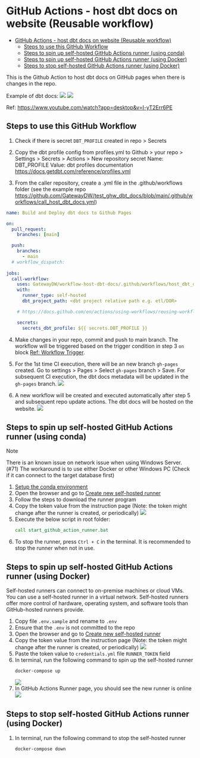 # GitHub Actions - host dbt docs on website (Reusable workflow)
- [GitHub Actions - host dbt docs on website (Reusable workflow)](#github-actions---host-dbt-docs-on-website-reusable-workflow)
  - [Steps to use this GitHub Workflow](#steps-to-use-this-github-workflow)
  - [Steps to spin up self-hosted GitHub Actions runner (using conda)](#steps-to-spin-up-self-hosted-github-actions-runner-using-conda)
  - [Steps to spin up self-hosted GitHub Actions runner (using Docker)](#steps-to-spin-up-self-hosted-github-actions-runner-using-docker)
  - [Steps to stop self-hosted GitHub Actions runner (using Docker)](#steps-to-stop-self-hosted-github-actions-runner-using-docker)

This is the Github Action to host dbt docs on GitHub pages when there is changes in the repo.

Example of dbt docs:
![](asset/dbt-docs-1.png)
![](asset/dbt-docs-2.png)

Ref: https://www.youtube.com/watch?app=desktop&v=I-yT2Err6PE

## Steps to use this GitHub Workflow
1. Check if there is secret `DBT_PROFILE` created in repo > Secrets
  
2. Copy the dbt profile config from profiles.yml to Github > your repo > Settings > Secrets > Actions > New repository secret
    Name: DBT_PROFILE
    Value: <dbt profile config>
    dbt profiles documentation https://docs.getdbt.com/reference/profiles.yml

3. From the caller repository, create a .yml file in the .github/workflows folder (see the example repo https://github.com/GatewayDW/test_ghw_dbt_docs/blob/main/.github/workflows/call_host_dbt_docs.yml)
  ```yml
  name: Build and Deploy dbt docs to Github Pages

  on:
    pull_request:
      branches: [main]

    push:
      branches:
        - main
    # workflow_dispatch:
    
  jobs:
    call-workflow:
      uses: GatewayDW/workflow-host-dbt-docs/.github/workflows/host_dbt_docs.yml@main
      with:
        runner_type: self-hosted
        dbt_project_path: <dbt project relative path e.g. etl/DOR>

      # https://docs.github.com/en/actions/using-workflows/reusing-workflows#passing-inputs-and-secrets-to-a-reusable-workflow

      secrets:
        secrets_dbt_profile: ${{ secrets.DBT_PROFILE }}
  ```

4. Make changes in your repo, commit and push to main branch. The workflow will be triggered based on the trigger condition in step 3 `on` block [Ref: Workflow Trigger](https://docs.github.com/en/actions/using-workflows/events-that-trigger-workflows).

5. For the 1st time CI execution, there will be an new branch `gh-pages` created. Go to settings > Pages > Select `gh-pages` branch > Save.
   For subsequent CI execution, the dbt docs metadata will be updated in the `gh-pages` branch.
![](asset/gh-pages.png)

6. A new workflow will be created and executed automatically after step 5 and subsequent repo update actions. The dbt docs will be hosted on the website.
![](asset/cicd-pages.png)

## Steps to spin up self-hosted GitHub Actions runner (using conda)
> [!NOTE]
> There is an known issue on network issue when using Windows Server. (#71)
> The workaround is to use either Docker or other Windows PC (Check if it can connect to the target database first)

1. [Setup the conda environment](/docs/setup_environment.md)
2. Open the browser and go to [Create new self-hosted runner](https://github.com/organizations/GatewayDW/settings/actions/runners/new)
3. Follow the steps to download the runner program
4. Copy the token value from the instruction page (Note: the token might change after the runner is created, or periodically)
   ![](asset/gha-runner-token.png)
5. Execute the below script in root folder:
   ```cmd
   call start_github_action_runner.bat
   ```
6. To stop the runner, press `Ctrl + C` in the terminal. It is recommended to stop the runner when not in use.

## Steps to spin up self-hosted GitHub Actions runner (using Docker)
Self-hosted runners can connect to on-premise machines or cloud VMs. You can use a self-hosted runner in a virtual network. Self-hosted runners offer more control of hardware, operating system, and software tools than GitHub-hosted runners provide.

1. Copy file `.env.sample` and rename to `.env`
2. Ensure that the `.env` is not committed to the repo
3. Open the browser and go to [Create new self-hosted runner](https://github.com/organizations/GatewayDW/settings/actions/runners/new)
4. Copy the token value from the instruction page (Note: the token might change after the runner is created, or periodically)
   ![](asset/gha-runner-token.png)
5. Paste the token value to `credentials.yml` file `RUNNER_TOKEN` field
6. In terminal, run the following command to spin up the self-hosted runner
   ```bash
   docker-compose up
   ```
   ![](asset/docker-compose-up-log.png)
7. In GitHub Actions Runner page, you should see the new runner is online
   ![](asset/gha-runner-online.png)

## Steps to stop self-hosted GitHub Actions runner (using Docker)
1. In terminal, run the following command to stop the self-hosted runner
   ```bash
   docker-compose down
   ```
